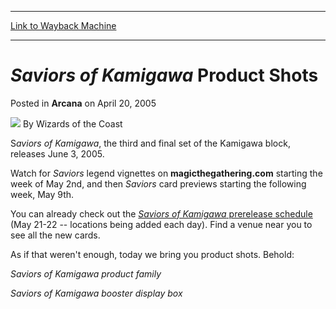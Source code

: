
---
[Link to Wayback Machine](https://web.archive.org/web/20220127185629/https://magic.wizards.com/en/articles/archive/arcana/saviors-kamigawa-product-shots-2005-04-20)

[_metadata_:author]:- "Wizards of the Coast"
[_metadata_:description]:- "Saviors of Kamigawa, the third and final set of the Kamigawa block, releases June 3, 2005. Watch for Saviors legend vignettes on magicthegathering.com starting the week of May 2nd, and then Saviors card previews starting the following week, May 9th. You can already check out the Saviors of Kamigawa prerelease schedule (May 21-22 -- locations being added each day). Find a venue"
[_metadata_:generator]:- "Drupal 7 (http://drupal.org)"
[_metadata_:node]:- "608561"
[_metadata_:publish_date]:- "2005-04-20"
[_metadata_:source]:- "div-main-content"
[_metadata_:title]:- "Saviors of Kamigawa Product Shots"
[_metadata_:wayback_capture_timestamp]:- "2022-01-27 18:56:29"
[_metadata_:wayback_raw_url]:- "https://web.archive.org/web/20220127185629id_/https://magic.wizards.com/en/articles/archive/arcana/saviors-kamigawa-product-shots-2005-04-20"
[_metadata_:wayback_url]:- "https://magic.wizards.com/en/articles/archive/arcana/saviors-kamigawa-product-shots-2005-04-20"
---


*Saviors of Kamigawa* Product Shots
===================================



 Posted in **Arcana**
 on April 20, 2005 






![](https://media.magic.wizards.com/styles/auth_small/public/images/person/wizards_author.jpg)
By Wizards of the Coast











S*aviors of Kamigawa*, the third and final set of the Kamigawa block, releases June 3, 2005. 

Watch for *Saviors* legend vignettes on **magicthegathering.com** starting the week of May 2nd, and then *Saviors* card previews starting the following week, May 9th. 

You can already check out the [*Saviors of Kamigawa* prerelease schedule](http://archive.wizards.com/Magic/Magazine/Article.aspx?x=events/magic/prereleases) (May 21-22 -- locations being added each day). Find a venue near you to see all the new cards.

As if that weren't enough, today we bring you product shots. Behold:

  
*Saviors of Kamigawa product family*

  
*Saviors of Kamigawa booster display box*







